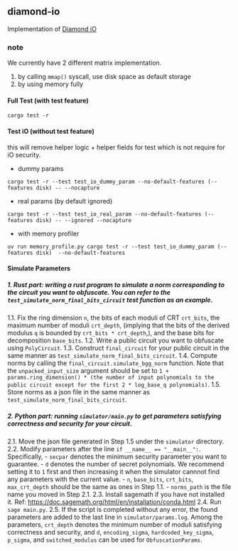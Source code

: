 ## diamond-io

Implementation of [Diamond iO](https://eprint.iacr.org/2025/236)

### note

We currently have 2 different matrix implementation.
1. by calling `mmap()` syscall, use disk space as default storage
2. by using memory fully

#### Full Test (with test feature)

```
cargo test -r
```

#### Test iO (without test feature) 

this will remove helper logic + helper fields for test which is not require for iO security.


- dummy params
```
cargo test -r --test test_io_dummy_param --no-default-features (--features disk) -- --nocapture
```

- real params (by default ignored)
```
cargo test -r --test test_io_real_param --no-default-features (--features disk) -- --ignored --nocapture
```

- with memory profiler 
```
uv run memory_profile.py cargo test -r --test test_io_dummy_param (--features disk)  --no-default-features
```

#### Simulate Parameters
##### 1. Rust part: writing a rust program to simulate a norm corresponding to the circuit you want to obfuscate. You can refer to the `test_simulate_norm_final_bits_circuit` test function as an example. 
1.1. Fix the ring dimension `n`, the bits of each moduli of CRT `crt_bits`, the maximum number of moduli `crt_depth`, (implying that the bits of the derived modulus `q` is bounded by `crt_bits * crt_depth`,), and the base bits for decomposition `base_bits`.
1.2. Write a public circuit you want to obfuscate using `PolyCircuit`.
1.3. Construct `final_circuit` for your public circuit in the same manner as `test_simulate_norm_final_bits_circuit`.
1.4. Compute norms by calling the `final_circuit.simulate_bgg_norm` function. Note that the `unpacked_input_size` argument should be set to `1 + params.ring_dimension() * (the number of input polynomials to the public circuit except for the first 2 * log_base_q polynomials)`.
1.5. Store norms as a json file in the same manner as `test_simulate_norm_final_bits_circuit`.
##### 2. Python part: running `simulator/main.py` to get parameters satisfying correctness and security for your circuit.
2.1. Move the json file generated in Step 1.5 under the `simulator` directory.
2.2. Modify parameters after the line `if __name__ == "__main__":`. Specifically,
    - `secpar` denotes the minimum security parameter you want to guarantee.
    - `d` denotes the number of secret polynomials. We recommend setting it to `1` first and then increasing it when the simulator cannnot find any parameters with the current value.
    - `n`, `base_bits`, `crt_bits`, `max_crt_depth` should be the same as ones in Step 1.1.
    - `norms_path` is the file name you moved in Step 2.1.
2.3. Install sagemath if you have not installed it. Ref: https://doc.sagemath.org/html/en/installation/conda.html
2.4. Run `sage main.py`.
2.5. If the script is completed without any error, the found parameters are added to the last line in `simulator/params.log`. Among the parameters, `crt_depth` denotes the minimum number of moduli satisfying correctness and security, and `d`, `encoding_sigma`, `hardcoded_key_sigma`, `p_sigma`, and `switched_modulus` can be used for `ObfuscationParams`.


